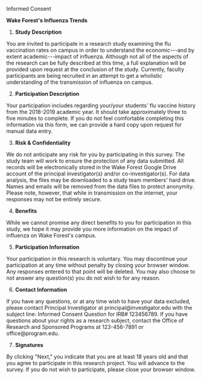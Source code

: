 Informed Consent

**Wake Forest's Influenza Trends**

1.  **Study Description**

You are invited to participate in a research study examining the flu
vaccination rates on campus in order to understand the economic---and by
extent academic---impact of influenza. Although not all of the aspects
of the research can be fully described at this time, a full explanation
will be provided upon request at the conclusion of the study. Currently,
faculty participants are being recruited in an attempt to get a
wholistic understanding of the transmission of influenza on campus.

2.  **Participation Description**

Your participation includes regarding your/your students' flu vaccine
history from the 2018-2019 academic year. It should take approximately
three to five minutes to complete. If you do not feel comfortable
completing this information via this form, we can provide a hard copy
upon request for manual data entry.

3.  **Risk & Confidentiality**

We do not anticipate any risk for you by participating in this survey.
The study team will work to ensure the protection of any data submitted.
All records will be electronically stored in the Wake Forest Google
Drive account of the principal investigator(s) and/or
co-investigator(s). For data analysis, the files may be downloaded to a
study team members' hard drive. Names and emails will be removed from
the data files to protect anonymity. Please note, however, that while in
transmission on the internet, your responses may not be entirely secure.

4.  **Benefits**

While we cannot promise any direct benefits to you for participation in
this study, we hope it may provide you more information on the impact of
influenza on Wake Forest's campus.

5.  **Participation Information**

Your participation in this research is voluntary. You may discontinue
your participation at any time without penalty by closing your browser
window. Any responses entered to that point will be deleted. You may
also choose to not answer any question(s) you do not wish to for any
reason.

6.  **Contact Information**

If you have any questions, or at any time wish to have your data
excluded, please contact Principal Investigator at
principal\@investigator.edu with the subject line: Informed Consent
Question for IRB\# 123456789. If you have questions about your rights as
a research subject, contact the Office of Research and Sponsored
Programs at 123-456-7891 or office\@program.edu.

7.  **Signatures**

By clicking "Next," you indicate that you are at least 18 years old and
that you agree to participate in this research project. You will advance
to the survey. If you do not wish to participate, please close your
browser window.

